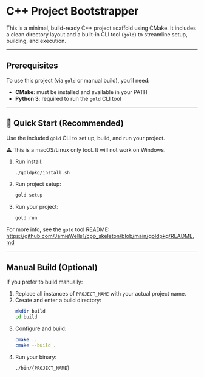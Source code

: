 # C++ Project Bootstrapper

This is a minimal, build-ready C++ project scaffold using CMake. It includes a clean directory layout and a built-in CLI tool (`gold`) to streamline setup, building, and execution.

---

## Prerequisites

To use this project (via `gold` or manual build), you’ll need:

- **CMake**: must be installed and available in your PATH
- **Python 3**: required to run the `gold` CLI tool

---

## 🚀 Quick Start (Recommended)

Use the included `gold` CLI to set up, build, and run your project.

⚠️ This is a macOS/Linux only tool. It will not work on Windows.

1. Run install:
   ```bash
   ./goldpkg/install.sh
   ```

2. Run project setup:
   ```bash
   gold setup
   ```

3. Run your project:
   ```bash
   gold run
   ```

For more info, see the `gold` tool README:  
https://github.com/JamieWells1/cpp_skeleton/blob/main/goldpkg/README.md

---

## Manual Build (Optional)

If you prefer to build manually:

1. Replace all instances of `PROJECT_NAME` with your actual project name.
2. Create and enter a build directory:
   ```bash
   mkdir build
   cd build
   ```
3. Configure and build:
   ```bash
   cmake ..
   cmake --build .
   ```
4. Run your binary:
   ```bash
   ./bin/{PROJECT_NAME}
   ```
